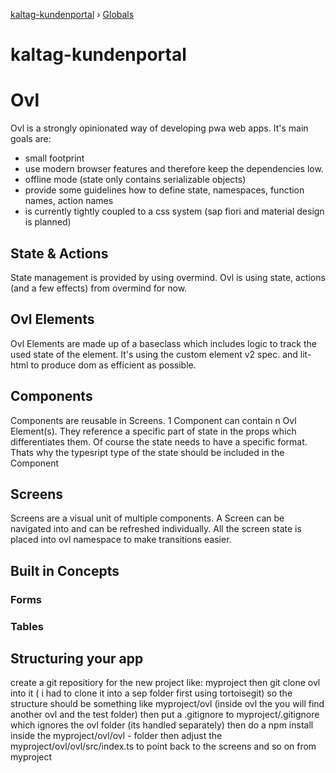 [kaltag-kundenportal](README.md) › [Globals](globals.md)

# kaltag-kundenportal

# Ovl

Ovl is a strongly opinionated way of developing pwa web apps.
It's main goals are:
- small footprint
- use modern browser features and therefore keep the dependencies low.
- offline mode (state only contains serializable objects)
- provide some guidelines how to define state, namespaces, function names, action names
- is currently tightly coupled to a css system (sap fiori and material design is planned)

## State & Actions

State management is provided by using overmind.
Ovl is using state, actions (and a few effects) from overmind for now.

## Ovl Elements

Ovl Elements are made up of a baseclass which includes logic to track the used state of the element. It's using the custom element v2 spec. and lit-html to produce dom as efficient as possible.

## Components

Components are reusable in Screens. 1 Component can contain n Ovl Element(s). They reference a specific part of state in the props which differentiates them. Of course the state needs to have a specific format. Thats why the typesript type of the state should be included in the Component

## Screens

Screens are a visual unit of multiple components. A Screen can be navigated into and can be refreshed individually.
All the screen state is placed into ovl namespace to make transitions easier.

## Built in Concepts

### Forms

### Tables

## Structuring your app

create a git repositiory for the new project like:
myproject
then git clone ovl into it ( i had to clone it into a sep folder first using tortoisegit)
so the structure should be something like
myproject/ovl
(inside ovl the you will find another ovl and the test folder)
then put a .gitignore to
myproject/.gitignore which ignores the ovl folder (its handled separately)
then do a npm install inside the myproject/ovl/ovl - folder
then adjust the myproject/ovl/ovl/src/index.ts to point back to the screens and so on from myproject
